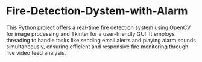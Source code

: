 # Fire-Detection-Dystem-with-Alarm
This Python project offers a real-time fire detection system using OpenCV for image processing and Tkinter for a user-friendly GUI. It employs threading to handle tasks like sending email alerts and playing alarm sounds simultaneously, ensuring efficient and responsive fire monitoring through live video feed analysis.
